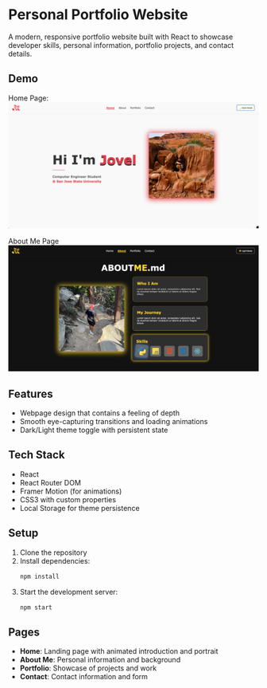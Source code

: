 # Personal Portfolio Website

A modern, responsive portfolio website built with React to showcase developer skills, personal information, portfolio projects, and contact details.

## Demo

Home Page:
![Home Page](images/demo1.png)

About Me Page
![About Me Page](images/demo2.png)

## Features

- Webpage design that contains a feeling of depth
- Smooth eye-capturing transitions and loading animations
- Dark/Light theme toggle with persistent state

## Tech Stack

- React
- React Router DOM
- Framer Motion (for animations)
- CSS3 with custom properties
- Local Storage for theme persistence

## Setup

1. Clone the repository
2. Install dependencies:
   ```bash
   npm install
   ```
3. Start the development server:
   ```bash
   npm start
   ```

## Pages

- **Home**: Landing page with animated introduction and portrait
- **About Me**: Personal information and background
- **Portfolio**: Showcase of projects and work
- **Contact**: Contact information and form
